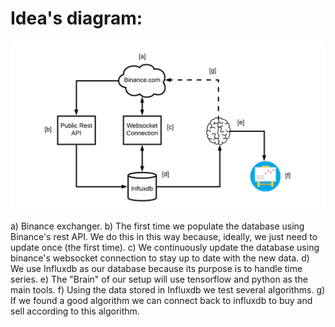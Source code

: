 # Idea's diagram:
![title](data/images/general_diagram.png)

a) Binance exchanger.
b) The first time we populate the database using Binance's rest API. We do this in this way because, ideally, we just need to update once (the first time).
c) We continuously update the database using binance's websocket connection to stay up to date with the new data.
d) We use Influxdb as our database because its purpose is to handle time series. 
e) The "Brain" of our setup will use tensorflow and python as the main tools.
f) Using the data stored in Influxdb we test several algorithms. 
g) If we found a good algorithm we can connect back to influxdb to buy and sell according to this algorithm.    



